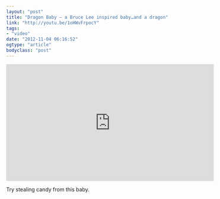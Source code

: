 ```yaml
---
layout: "post"
title: "Dragon Baby – a Bruce Lee inspired baby…and a dragon"
link: "http://youtu.be/1oHWvFrpocY"
tags: 
- "video"
date: "2012-11-04 06:16:52"
ogtype: "article"
bodyclass: "post"
---
```


<iframe allowfullscreen="" frameborder="0" height="315" src="http://www.youtube.com/embed/1oHWvFrpocY" width="560"></iframe>

Try stealing candy from this baby.